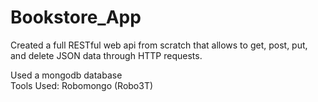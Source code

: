 # Bookstore_App

Created a full RESTful web api from scratch that allows to get, post, put, and delete JSON data through HTTP requests. <br>

Used a mongodb database <br>
Tools Used: Robomongo (Robo3T) <br>

